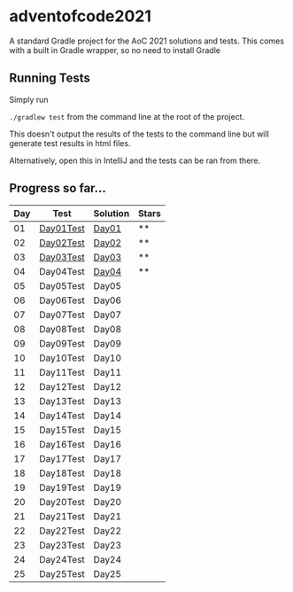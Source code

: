 # adventofcode2021

A standard Gradle project for the AoC 2021 solutions and tests.
This comes with a built in Gradle wrapper, so no need to install Gradle

## Running Tests
Simply run

`./gradlew test` from the command line at the root of the project.

This doesn't output the results of the tests to the command line but will generate test results in html files.

Alternatively, open this in IntelliJ and the tests can be ran from there.

## Progress so far...

| Day | Test | Solution | Stars |
|-----|------|----------|-------|
| 01 | [Day01Test](./src/test/kotlin/mpbostock/Day01Test.kt) | [Day01](./src/main/kotlin/mpbostock/Day01.kt) | ** |
| 02 | [Day02Test](./src/test/kotlin/mpbostock/Day02Test.kt) | [Day02](./src/main/kotlin/mpbostock/Day02.kt) | ** |
| 03 | [Day03Test](./src/test/kotlin/mpbostock/Day03Test.kt) | [Day03](./src/main/kotlin/mpbostock/Day03.kt) | ** |
| 04 | Day04Test | [Day04](./src/main/kotlin/mpbostock/Day03.kt) | ** |
| 05 | Day05Test | Day05 |    |
| 06 | Day06Test | Day06 |    |
| 07 | Day07Test | Day07 |    |
| 08 | Day08Test | Day08 |    |
| 09 | Day09Test | Day09 |    |
| 10 | Day10Test | Day10 |    |
| 11 | Day11Test | Day11 |    |
| 12 | Day12Test | Day12 |    |
| 13 | Day13Test | Day13 |    |
| 14 | Day14Test | Day14 |    |
| 15 | Day15Test | Day15 |    |
| 16 | Day16Test | Day16 |    |
| 17 | Day17Test | Day17 |    |
| 18 | Day18Test | Day18 |    |
| 19 | Day19Test | Day19 |    |
| 20 | Day20Test | Day20 |    |
| 21 | Day21Test | Day21 |    |
| 22 | Day22Test | Day22 |    |
| 23 | Day23Test | Day23 |    |
| 24 | Day24Test | Day24 |    |
| 25 | Day25Test | Day25 |    |